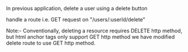 In previous application, delete a user using a delete button

handle a route i.e. GET request on "/users/:userId/delete"

Note:-
Conventionally, deleting a resource requires DELETE http method, but html anchor tags only support GET http method we have modified delete route to use GET http method.